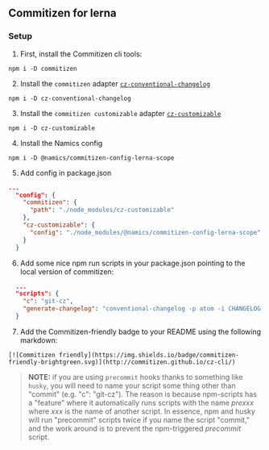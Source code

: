 ## Commitizen for lerna

### Setup

1. First, install the Commitizen cli tools:
```
npm i -D commitizen
```
2. Install the `commitizen` adapter [`cz-conventional-changelog`](https://www.npmjs.com/package/cz-conventional-changelog)
```
npm i -D cz-conventional-changelog
```
3. Install the `commitizen customizable` adapter [`cz-customizable`](https://www.npmjs.com/package/cz-customizable)
```
npm i -D cz-customizable
```
4. Install the Namics config
```
npm i -D @namics/commitizen-config-lerna-scope
```
5. Add config in package.json
```json
...
  "config": {
    "commitizen": {
      "path": "./node_modules/cz-customizable"
    },
    "cz-customizable": {
      "config": "./node_modules/@namics/commitizen-config-lerna-scope"
    }
  }
```
6. Add some nice npm run scripts in your package.json pointing to the local version of commitizen:
```json
  ...
  "scripts": {
    "c": "git-cz",
    "generate-changelog": "conventional-changelog -p atom -i CHANGELOG.md -s -r 0"
  }
```
7. Add the Commitizen-friendly badge to your README using the following markdown:
```
[![Commitizen friendly](https://img.shields.io/badge/commitizen-friendly-brightgreen.svg)](http://commitizen.github.io/cz-cli/)
```

> **NOTE:** if you are using `precommit` hooks thanks to something like `husky`, you will need to name your script some thing other than "commit" (e.g. "c": "git-cz"). The reason is because npm-scripts has a "feature" where it automatically runs scripts with the name *prexxx* where *xxx* is the name of another script. In essence, npm and husky will run "precommit" scripts twice if you name the script "commit," and the work around is to prevent the npm-triggered *precommit* script.

